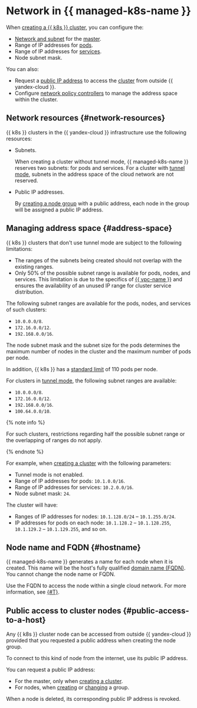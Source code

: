 # Network in {{ managed-k8s-name }}

When [creating a {{ k8s }} cluster](../operations/kubernetes-cluster/kubernetes-cluster-create.md), you can configure the:
* [Network and subnet](../../vpc/concepts/network.md#network) for the [master](./index.md#master).
* Range of IP addresses for [pods](./index.md#pod).
* Range of IP addresses for [services](./index.md#service).
* Node subnet mask.

You can also:
* Request a [public IP address](../../vpc/concepts/ips.md) to access the [cluster](./index.md#kubernetes-cluster) from outside {{ yandex-cloud }}.
* Configure [network policy controllers](network-policy.md) to manage the address space within the cluster.

## Network resources {#network-resources}

{{ k8s }} clusters in the {{ yandex-cloud }} infrastructure use the following resources:
* Subnets.

  When creating a cluster without tunnel mode, {{ managed-k8s-name }} reserves two subnets: for pods and services. For a cluster with [tunnel mode](network-policy.md#cilium), subnets in the address space of the cloud network are not reserved.
* Public IP addresses.

  By [creating a node group](../operations/node-group/node-group-create.md) with a public address, each node in the group will be assigned a public IP address.

## Managing address space {#address-space}

{{ k8s }} clusters that don't use tunnel mode are subject to the following limitations:
* The ranges of the subnets being created should not overlap with the existing ranges.
* Only 50% of the possible subnet range is available for pods, nodes, and services. This limitation is due to the specifics of [{{ vpc-name }}](../../vpc/) and ensures the availability of an unused IP range for cluster service distribution.

The following subnet ranges are available for the pods, nodes, and services of such clusters:
* `10.0.0.0/8`.
* `172.16.0.0/12`.
* `192.168.0.0/16`.

The node subnet mask and the subnet size for the pods determines the maximum number of nodes in the cluster and the maximum number of pods per node.

In addition, {{ k8s }} has a [standard limit](https://kubernetes.io/docs/setup/best-practices/cluster-large/) of 110 pods per node.

For clusters in [tunnel mode](network-policy.md#cilium), the following subnet ranges are available:
* `10.0.0.0/8`.
* `172.16.0.0/12`.
* `192.168.0.0/16`.
* `100.64.0.0/10`.

{% note info %}

For such clusters, restrictions regarding half the possible subnet range or the overlapping of ranges do not apply.

{% endnote %}

For example, when [creating a cluster](../operations/kubernetes-cluster/kubernetes-cluster-create.md) with the following parameters:
* Tunnel mode is not enabled.
* Range of IP addresses for pods: `10.1.0.0/16`.
* Range of IP addresses for services: `10.2.0.0/16`.
* Node subnet mask: `24`.

The cluster will have:
* Ranges of IP addresses for nodes: `10.1.128.0/24` – `10.1.255.0/24`.
* IP addresses for pods on each node: `10.1.128.2` – `10.1.128.255`, `10.1.129.2` – `10.1.129.255`, and so on.

## Node name and FQDN {#hostname}

{{ managed-k8s-name }} generates a name for each node when it is created. This name will be the host's fully qualified [domain name (FQDN)](../../compute/concepts/network.md#hostname). You cannot change the node name or FQDN.

Use the FQDN to access the node within a single cloud network. For more information, see [{#T}](../../vpc/concepts/address.md).

## Public access to cluster nodes {#public-access-to-a-host}

Any {{ k8s }} cluster node can be accessed from outside {{ yandex-cloud }} provided that you requested a public address when creating the node group.

To connect to this kind of node from the internet, use its public IP address.

You can request a public IP address:
* For the master, only when [creating a cluster](../operations/kubernetes-cluster/kubernetes-cluster-create.md).
* For nodes, when [creating](../operations/node-group/node-group-create.md) or [changing](../operations/node-group/node-group-update.md#node-internet-access) a group.

When a node is deleted, its corresponding public IP address is revoked.